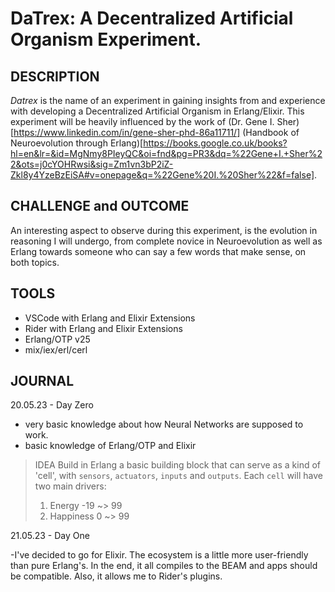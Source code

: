 # DaTrex: A Decentralized Artificial Organism Experiment.

## DESCRIPTION

_Datrex_  is the name of an experiment in gaining 
insights from and experience with developing a Decentralized Artificial Organism in Erlang/Elixir. 
This experiment will be heavily influenced by the work of 
(Dr. Gene I. Sher)[https://www.linkedin.com/in/gene-sher-phd-86a11711/]
(Handbook of Neuroevolution through Erlang)[https://books.google.co.uk/books?hl=en&lr=&id=MgNmy8PIeyQC&oi=fnd&pg=PR3&dq=%22Gene+I.+Sher%22&ots=j0cYOHRwsi&sig=Zm1vn3bP2iZ-Zkl8y4YzeBzEiSA#v=onepage&q=%22Gene%20I.%20Sher%22&f=false].

## CHALLENGE and OUTCOME

An interesting aspect to observe during this experiment, is the evolution in reasoning I will undergo, from complete novice in Neuroevolution as well as Erlang towards someone who can say a few words that make sense, on both topics.

## TOOLS

- VSCode with Erlang and Elixir Extensions
- Rider with Erlang and Elixir Extensions
- Erlang/OTP v25
- mix/iex/erl/cerl

## JOURNAL

20.05.23 - Day Zero

- very basic knowledge about how Neural Networks are supposed to work.
- basic knowledge of Erlang/OTP and Elixir

> IDEA
> Build in Erlang a basic building block that can serve as a kind of 'cell', 
> with `sensors`, `actuators`, `inputs` and `outputs`. Each `cell` will have two main drivers:
>1. Energy -19 ~> 99
>2. Happiness 0 ~> 99
> 

21.05.23 - Day One

-I've decided to go for Elixir. The ecosystem is a little more user-friendly than pure Erlang's. 
In the end, it all compiles to the BEAM and apps should be compatible. Also, it allows me to Rider's plugins.
